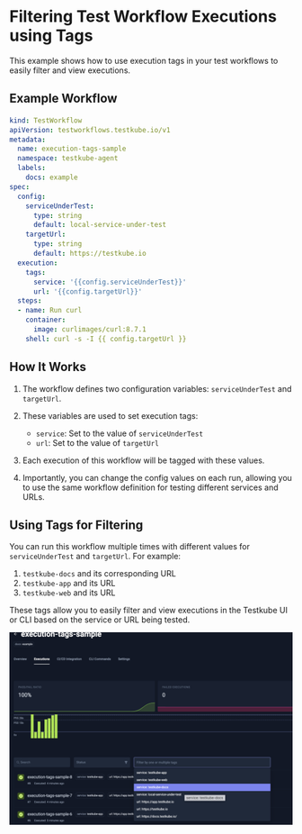 # Filtering Test Workflow Executions using Tags

This example shows how to use execution tags in your test workflows to easily filter and view executions.

## Example Workflow

```yaml
kind: TestWorkflow
apiVersion: testworkflows.testkube.io/v1
metadata:
  name: execution-tags-sample
  namespace: testkube-agent
  labels:
    docs: example
spec:
  config:
    serviceUnderTest:
      type: string
      default: local-service-under-test
    targetUrl:
      type: string
      default: https://testkube.io
  execution:
    tags:
      service: '{{config.serviceUnderTest}}'
      url: '{{config.targetUrl}}'
  steps:
  - name: Run curl
    container:
      image: curlimages/curl:8.7.1
    shell: curl -s -I {{ config.targetUrl }}
```

## How It Works

1. The workflow defines two configuration variables: `serviceUnderTest` and `targetUrl`.
2. These variables are used to set execution tags:

   - `service`: Set to the value of `serviceUnderTest`
   - `url`: Set to the value of `targetUrl`

3. Each execution of this workflow will be tagged with these values.
4. Importantly, you can change the config values on each run, allowing you to use the same workflow definition for testing different services and URLs.
   
## Using Tags for Filtering

You can run this workflow multiple times with different values for `serviceUnderTest` and `targetUrl`. For example:

1. `testkube-docs` and its corresponding URL
2. `testkube-app` and its URL
3. `testkube-web` and its URL

These tags allow you to easily filter and view executions in the Testkube UI or CLI based on the service or URL being tested.

![Filtering Test Workflow Executions by Tags](../img/test-workflow-executions-filtering-by-tags.png)
